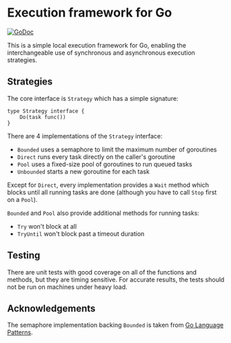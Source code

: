 # Execution framework for Go

[![GoDoc](https://godoc.org/github.com/kbolino/go-exec?status.svg)](https://godoc.org/github.com/kbolino/go-exec)

This is a simple local execution framework for Go, enabling the
interchangeable use of synchronous and asynchronous execution strategies.

## Strategies

The core interface is `Strategy` which has a simple signature:
```
type Strategy interface {
	Do(task func())
}
```

There are 4 implementations of the `Strategy` interface:

* `Bounded` uses a semaphore to limit the maximum number of goroutines
* `Direct` runs every task directly on the caller's goroutine
* `Pool` uses a fixed-size pool of goroutines to run queued tasks
* `Unbounded` starts a new goroutine for each task

Except for `Direct`, every implementation provides a `Wait` method which
blocks until all running tasks are done (although you have to call `Stop`
first on a `Pool`).

`Bounded` and `Pool` also provide additional methods for running tasks:

* `Try` won't block at all
* `TryUntil` won't block past a timeout duration

## Testing

There are unit tests with good coverage on all of the functions and methods,
but they are timing sensitive. For accurate results, the tests should not be
run on machines under heavy load.

## Acknowledgements

The semaphore implementation backing `Bounded` is taken from
[Go Language Patterns][go-ptrns-sem].

[go-ptrns-sem]: http://www.golangpatterns.info/concurrency/semaphores

